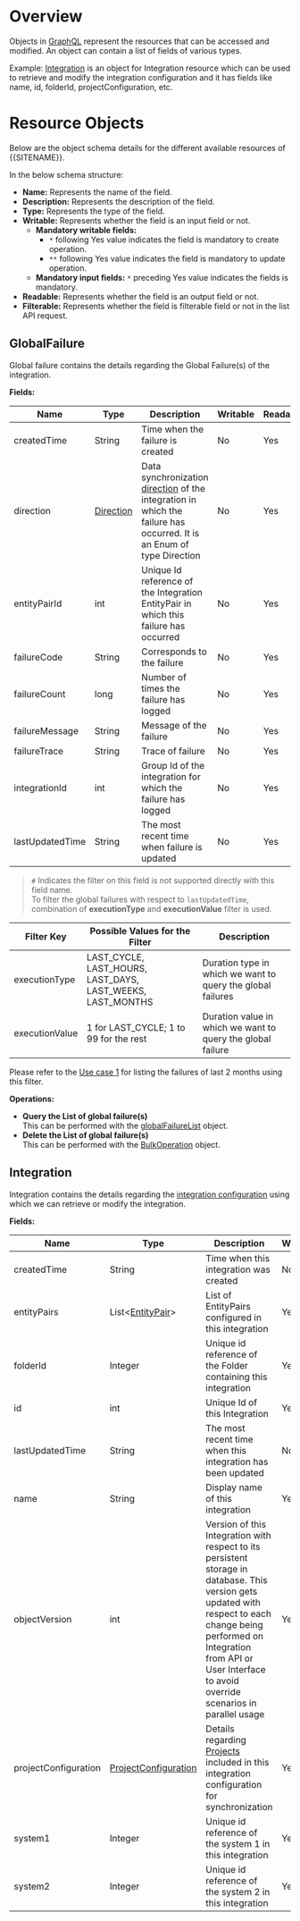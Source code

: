 # Overview

Objects in [GraphQL](https://graphql.org/graphql-js/object-types/) represent the resources that can be accessed and modified. An object can contain a list of fields of various types.  

Example: [Integration](#integration) is an object for Integration resource which can be used to retrieve and modify the integration configuration and it has fields like name, id, folderId, projectConfiguration, etc.   

# Resource Objects

Below are the object schema details for the different available resources of {{SITENAME}}.

In the below schema structure: 

* **Name:** Represents the name of the field.  
* **Description:** Represents the description of the field.  
* **Type:** Represents the type of the field.  
* **Writable:** Represents whether the field is an input field or not.  
  * **Mandatory writable fields:**  
    * `*` following Yes value indicates the field is mandatory to create operation.  
    * `**` following Yes value indicates the field is mandatory to update operation.  
  * **Mandatory input fields:** `*` preceding Yes value indicates the fields is mandatory.  
* **Readable:** Represents whether the field is an output field or not.  
* **Filterable:** Represents whether the field is filterable field or not in the list API request.  

## GlobalFailure

Global failure contains the details regarding the Global Failure(s) of the integration.  

**Fields:**

| Name | Type | Description | Writable | Readable | Filterable |
|------|------|-------------|----------|----------|------------|
| createdTime | String | Time when the failure is created | No | Yes | No |
| direction | [Direction](#Direction) | Data synchronization [direction](#Direction) of the integration in which the failure has occurred. It is an Enum of type Direction | No | Yes | Yes |
| entityPairId | int | Unique Id reference of the Integration EntityPair in which this failure has occurred | No | Yes | Yes |
| failureCode | String | Corresponds to the failure | No | Yes | Yes |
| failureCount | long | Number of times the failure has logged | No | Yes | No |
| failureMessage | String | Message of the failure | No | Yes | Yes |
| failureTrace | String | Trace of failure | No | Yes | No |
| integrationId | int | Group Id of the integration for which the failure has logged | No | Yes | Yes |
| lastUpdatedTime | String | The most recent time when failure is updated | No | Yes | Yes# |

> `#` Indicates the filter on this field is not supported directly with this field name.  
> To filter the global failures with respect to `lastUpdatedTime`, combination of **executionType** and **executionValue** filter is used.

| Filter Key | Possible Values for the Filter | Description |
|------------|-------------------------------|-------------|
| executionType | LAST_CYCLE, LAST_HOURS, LAST_DAYS, LAST_WEEKS, LAST_MONTHS | Duration type in which we want to query the global failures |
| executionValue | 1 for LAST_CYCLE; 1 to 99 for the rest | Duration value in which we want to query the global failure |

Please refer to the [Use case 1](#List_down_the_most_frequent_10_global_failures_of_last_two_months) for listing the failures of last 2 months using this filter.

**Operations:**

* **Query the List of global failure(s)**  
  This can be performed with the [globalFailureList](#GlobalFailureList) object.
* **Delete the List of global failure(s)**  
  This can be performed with the [BulkOperation](#BulkOperation) object.

## Integration

Integration contains the details regarding the [integration configuration](#integration-configuration) using which we can retrieve or modify the integration.  

**Fields:**

| Name | Type | Description | Writable | Readable | Filterable |
|------|------|-------------|----------|----------|------------|
| createdTime | String | Time when this integration was created | No | Yes | No |
| entityPairs | List<[EntityPair](#EntityPair)> | List of EntityPairs configured in this integration | Yes* | Yes | No |
| folderId | Integer | Unique id reference of the Folder containing this integration | Yes* | Yes | Yes |
| id | int | Unique Id of this Integration | Yes** | Yes | Yes |
| lastUpdatedTime | String | The most recent time when this integration has been updated | No | Yes | Yes |
| name | String | Display name of this integration | Yes* | Yes | Yes |
| objectVersion | int | Version of this Integration with respect to its persistent storage in database. This version gets updated with respect to each change being performed on Integration from API or User Interface to avoid override scenarios in parallel usage | Yes** | Yes | No |
| projectConfiguration | [ProjectConfiguration](#ProjectConfiguration) | Details regarding [Projects](#Project) included in this integration configuration for synchronization | Yes* | Yes | No |
| system1 | Integer | Unique id reference of the system 1 in this integration | Yes* | Yes | Yes# |
| system2 | Integer | Unique id reference of the system 2 in this integration | Yes* | Yes | Yes# |
